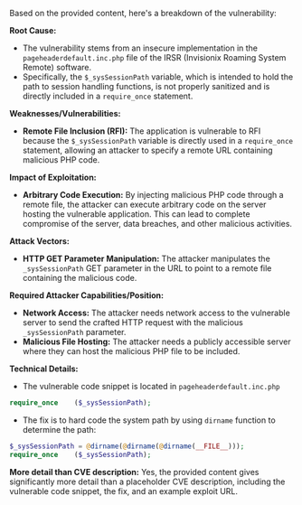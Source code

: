 Based on the provided content, here's a breakdown of the vulnerability:

**Root Cause:**

*   The vulnerability stems from an insecure implementation in the `pageheaderdefault.inc.php` file of the IRSR (Invisionix Roaming System Remote) software.
*   Specifically, the `$_sysSessionPath` variable, which is intended to hold the path to session handling functions, is not properly sanitized and is directly included in a `require_once` statement.

**Weaknesses/Vulnerabilities:**

*   **Remote File Inclusion (RFI):** The application is vulnerable to RFI because the `$_sysSessionPath` variable is directly used in a `require_once` statement, allowing an attacker to specify a remote URL containing malicious PHP code.

**Impact of Exploitation:**

*   **Arbitrary Code Execution:** By injecting malicious PHP code through a remote file, the attacker can execute arbitrary code on the server hosting the vulnerable application. This can lead to complete compromise of the server, data breaches, and other malicious activities.

**Attack Vectors:**

*   **HTTP GET Parameter Manipulation:** The attacker manipulates the `_sysSessionPath` GET parameter in the URL to point to a remote file containing the malicious code.

**Required Attacker Capabilities/Position:**

*   **Network Access:** The attacker needs network access to the vulnerable server to send the crafted HTTP request with the malicious `_sysSessionPath` parameter.
*   **Malicious File Hosting:** The attacker needs a publicly accessible server where they can host the malicious PHP file to be included.

**Technical Details:**

* The vulnerable code snippet is located in `pageheaderdefault.inc.php`

```php
require_once    ($_sysSessionPath);
```
* The fix is to hard code the system path by using `dirname` function to determine the path:

```php
$_sysSessionPath = @dirname(@dirname(@dirname(__FILE__)));
require_once    ($_sysSessionPath);
```

**More detail than CVE description:**
Yes, the provided content gives significantly more detail than a placeholder CVE description, including the vulnerable code snippet, the fix, and an example exploit URL.
